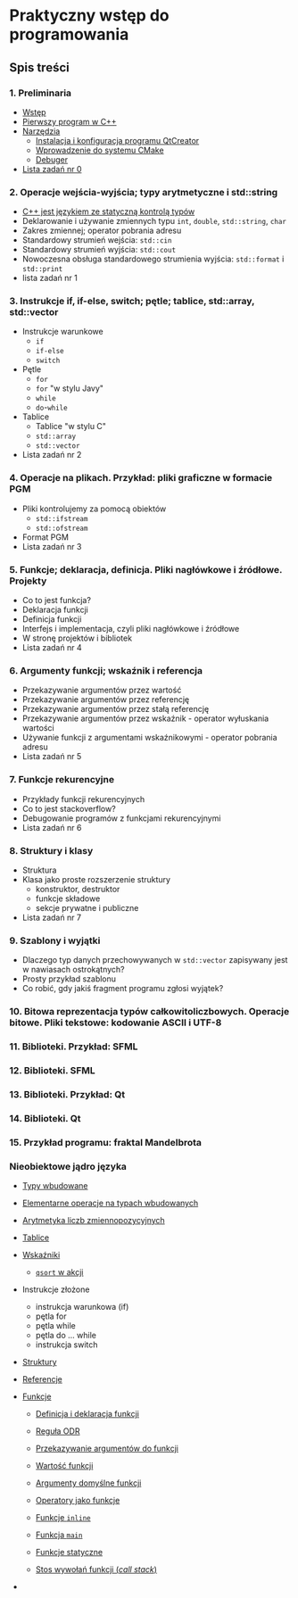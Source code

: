 # Praktyczny wstęp do programowania 

## Spis treści

### 1. Preliminaria

- [Wstęp](./00-wstep.md)
- [Pierwszy program w C++](./01-pierwszy-program.md)
- [Narzędzia](./01-narzedzia.md)
  - [Instalacja i konfiguracja programu QtCreator](./01-qtcreator.md)
  - [Wprowadzenie do systemu CMake](./01-cmake.md)
  - [Debuger](./01-debugger.md)
- [Lista zadań nr 0](./listy/lista1.md)

### 2. Operacje wejścia-wyjścia; typy arytmetyczne i std::string

- [C++ jest językiem ze statyczną kontrolą typów](./02-statyczna-kontrola-typow.md)
- Deklarowanie i używanie zmiennych typu `int`, `double`, `std::string`, `char`
- Zakres zmiennej; operator pobrania adresu
- Standardowy strumień wejścia: `std::cin`
- Standardowy strumień wyjścia: `std::cout`
- Nowoczesna obsługa standardowego strumienia wyjścia: `std::format` i `std::print`
- lista zadań nr 1 

### 3. Instrukcje if, if-else, switch; pętle; tablice, std::array, std::vector

- Instrukcje warunkowe
  - `if`
  - `if-else`
  - `switch`
- Pętle
  - `for`
  - `for` "w stylu Javy"
  - `while`
  - `do`-`while`
- Tablice
  - Tablice "w stylu C"
  - `std::array`
  - `std::vector`
- Lista zadań nr 2

### 4. Operacje na plikach. Przykład: pliki graficzne w formacie PGM

- Pliki kontrolujemy za pomocą obiektów
  - `std::ifstream`
  - `std::ofstream`
- Format PGM
- Lista zadań nr 3

### 5. Funkcje; deklaracja, definicja. Pliki nagłówkowe i źródłowe. Projekty

- Co to jest funkcja?
- Deklaracja funkcji
- Definicja funkcji
- Interfejs i implementacja, czyli pliki nagłówkowe i źródłowe
- W stronę projektów i bibliotek
- Lista zadań nr 4

### 6. Argumenty funkcji; wskaźnik i referencja

- Przekazywanie argumentów przez wartość
- Przekazywanie argumentów przez referencję
- Przekazywanie argumentów przez stałą referencję
- Przekazywanie argumentów przez wskaźnik - operator wyłuskania wartości
- Używanie funkcji z argumentami wskaźnikowymi - operator pobrania adresu 
- Lista zadań nr 5

### 7. Funkcje rekurencyjne

- Przykłady funkcji rekurencyjnych
- Co to jest stackoverflow?
- Debugowanie programów z funkcjami rekurencyjnymi
- Lista zadań nr 6

### 8. Struktury i klasy

- Struktura
- Klasa jako proste rozszerzenie struktury
  - konstruktor, destruktor
  - funkcje składowe
  - sekcje prywatne i publiczne
- Lista zadań nr 7

### 9. Szablony i wyjątki

- Dlaczego typ danych przechowywanych w `std::vector` zapisywany jest w nawiasach ostrokątnych?
- Prosty przykład szablonu
- Co robić, gdy jakiś fragment programu zgłosi wyjątek? 

### 10. Bitowa reprezentacja typów całkowitoliczbowych. Operacje bitowe. Pliki tekstowe: kodowanie ASCII i UTF-8



### 11. Biblioteki. Przykład: SFML

### 12. Biblioteki. SFML

### 13. Biblioteki. Przykład: Qt

### 14. Biblioteki. Qt

### 15. Przykład programu: fraktal Mandelbrota











### Nieobiektowe jądro języka

- [Typy wbudowane](./02-typy-wbudowane.md)

- [Elementarne operacje na typach wbudowanych](./03-elementarne-operacje.md)

- [Arytmetyka liczb zmiennopozycyjnych](./04-arytmetyka-zmiennopozycyjna.md)

- [Tablice](05-tablice.md)
- [Wskaźniki](./06-wskazniki.md)
  - [`qsort` w akcji](06a-qsort.md)

- Instrukcje złożone
  - instrukcja warunkowa (if)
  - pętla for
  - pętla while
  - pętla do ... while
  - instrukcja switch

- [Struktury](./07-struktury.md)
- [Referencje](./08-referencje.md)
- [Funkcje](./08-funkcje.md)
  - [Definicja i deklaracja funkcji](./08a-deklaracja-i-definicja.md)
  - [Reguła ODR](./08b-regula-ODR.md)

  - [Przekazywanie argumentów do funkcji](./08c-argumenty-funkcji.md)

  - [Wartość funkcji](./08d-wartosc-funkcji.md)

  - [Argumenty domyślne funkcji](./08e-argumenty-domyslne.md)

  - [Operatory jako funkcje](./08o-operatory.md)

  - [Funkcje `inline`](./08f-funkcje-inline.md)

  - [Funkcja `main`](./08g-funkcja-main.md)

  - [Funkcje statyczne](./08h-funkcje-statyczne.md)

  - [Stos wywołań funkcji (*call stack*)](./08i-call-stack.md)

- 
